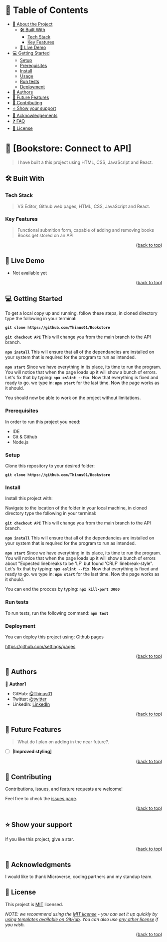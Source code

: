 <a name="readme-top"></a>

<div align="center">


</div>

<!-- TABLE OF CONTENTS -->

# 📗 Table of Contents

- [📖 About the Project](#about-project)
  - [🛠 Built With](#built-with)
    - [Tech Stack](#tech-stack)
    - [Key Features](#key-features)
  - [🚀 Live Demo](#live-demo)
- [💻 Getting Started](#getting-started)
  - [Setup](#setup)
  - [Prerequisites](#prerequisites)
  - [Install](#install)
  - [Usage](#usage)
  - [Run tests](#run-tests)
  - [Deployment](#triangular_flag_on_post-deployment)
- [👥 Authors](#authors)
- [🔭 Future Features](#future-features)
- [🤝 Contributing](#contributing)
- [⭐️ Show your support](#support)
- [🙏 Acknowledgements](#acknowledgements)
- [❓ FAQ](#faq)
- [📝 License](#license)

<!-- PROJECT DESCRIPTION -->

# 📖 [Bookstore: Connect to API] <a name="about-project"></a>

> I have built a this project using HTML, CSS, JavaScript and React.

## 🛠 Built With <a name="built-with"></a>

### Tech Stack <a name="tech-stack"></a>

> VS Editor, Github web pages, HTML, CSS, JavaScript and React.

<!-- Features -->

### Key Features <a name="key-features"></a>

> Functional submition form, capable of adding and removing books
> Books get stored on an API

<p align="right">(<a href="#readme-top">back to top</a>)</p>

<!-- LIVE DEMO -->

## 🚀 Live Demo <a name="live-demo"></a>

- Not available yet
<!-- live demo not active as of yet -->

<p align="right">(<a href="#readme-top">back to top</a>)</p>

<!-- GETTING STARTED -->

## 💻 Getting Started <a name="getting-started"></a>

To get a local copy up and running, follow these steps, in cloned directory type the following in your terminal: <p>
**``git clone https://github.com/Thinus01/Bookstore``** <p>
**``git checkout API``** This will change you from the main branch to the API branch. <p>
**``npm install``** This will ensure that all of the dependancies are installed on your system that is required for the program to run as intended. <p>
**``npm start``** Since we have everything in its place, its time to run the program. You will notice that when the page loads up it will show a bunch of errors. Let's fix that by typing: 
**``npx eslint --fix``**. Now that everything is fixed and ready to go. we type in: **``npm start``** for the last time. Now the page works as it should. <p>
You should now be able to work on the project without limitations.

### Prerequisites

In order to run this project you need:
- IDE
- Git & Github
- Node.js

<!--
Example command:

```sh
 gem install rails
```
 -->

### Setup

Clone this repository to your desired folder:

**``git clone https://github.com/Thinus01/Bookstore``**


<!--
Example commands:

```sh
  cd my-folder
  git clone git@github.com:myaccount/my-project.git
```
--->

### Install

Install this project with:

Navigate to the location of the folder in your local machine, in cloned directory type the following in your terminal: <p>
**``git checkout API``** This will change you from the main branch to the API branch. <p>
**``npm install``** This will ensure that all of the dependancies are installed on your system that is required for the program to run as intended. <p>
**``npm start``** Since we have everything in its place, its time to run the program. You will notice that when the page loads up it will show a bunch of errors about "Expected linebreaks to be 'LF' but found 'CRLF' linebreak-style". Let's fix that by typing: 
**``npx eslint --fix``**. Now that everything is fixed and ready to go. we type in: **``npm start``** for the last time. Now the page works as it should.

You can end the procces by typing:
**``npx kill-port 3000``**

<!--
Example command:

```sh
  cd my-project
  gem install
```
--->

### Run tests

To run tests, run the following command:
**``npm test``**

<!--
Example command:

```sh
  bin/rails test test/models/article_test.rb
```
--->

### Deployment

You can deploy this project using:
Github pages

https://github.com/settings/pages
<!--
Example:

```sh

```
 -->

<p align="right">(<a href="#readme-top">back to top</a>)</p>

<!-- AUTHORS -->

## 👥 Authors <a name="authors"></a>

👤 **Author1**

- GitHub: [@Thinus01](@Thinus01)
- Twitter: [@twitter](https://twitter.com/thinus_v_d_v)
- LinkedIn: [LinkedIn](https://www.linkedin.com/in/thinus-van-de-venter-99aa26203/)

<p align="right">(<a href="#readme-top">back to top</a>)</p>

<!-- FUTURE FEATURES -->

## 🔭 Future Features <a name="future-features"></a>

> What do I plan on adding in the near future?.

- [ ] **[Improved styling]**

<p align="right">(<a href="#readme-top">back to top</a>)</p>

<!-- CONTRIBUTING -->

## 🤝 Contributing <a name="contributing"></a>

Contributions, issues, and feature requests are welcome!

Feel free to check the [issues page](../../issues/).

<p align="right">(<a href="#readme-top">back to top</a>)</p>

<!-- SUPPORT -->

## ⭐️ Show your support <a name="support"></a>

If you like this project, give a star.

<p align="right">(<a href="#readme-top">back to top</a>)</p>

<!-- ACKNOWLEDGEMENTS -->

## 🙏 Acknowledgments <a name="acknowledgements"></a>

I would like to thank Microverse, coding partners and my standup team.


## 📝 License <a name="license"></a>

This project is [MIT](./LICENSE) licensed.

_NOTE: we recommend using the [MIT license](https://choosealicense.com/licenses/mit/) - you can set it up quickly by [using templates available on GitHub](https://docs.github.com/en/communities/setting-up-your-project-for-healthy-contributions/adding-a-license-to-a-repository). You can also use [any other license](https://choosealicense.com/licenses/) if you wish._

<p align="right">(<a href="#readme-top">back to top</a>)</p>
